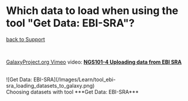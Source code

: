 # Which data to load when using the tool "Get Data: EBI-SRA"?

[back to Support](/Support#loading_data)

<br />

[GalaxyProject.org Vimeo](https://vimeo.com/galaxyproject) video: **[NGS101-4 Uploading data from EBI SRA](https://vimeo.com/121187220)**

<br />

<div class='indent'> ![Get Data: EBI-SRA](/Images/Learn/tool_ebi-sra_loading_datasets_to_galaxy.png) <br />Choosing datasets with tool ***Get Data: EBI-SRA***</div>
